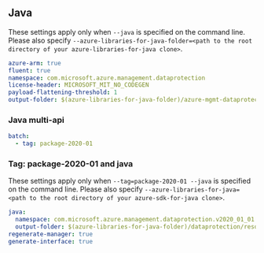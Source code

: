 ## Java

These settings apply only when `--java` is specified on the command line.
Please also specify `--azure-libraries-for-java-folder=<path to the root directory of your azure-libraries-for-java clone>`.

``` yaml $(java)
azure-arm: true
fluent: true
namespace: com.microsoft.azure.management.dataprotection
license-header: MICROSOFT_MIT_NO_CODEGEN
payload-flattening-threshold: 1
output-folder: $(azure-libraries-for-java-folder)/azure-mgmt-dataprotection
```


### Java multi-api

``` yaml $(java) && $(multiapi)
batch:
  - tag: package-2020-01
```

### Tag: package-2020-01 and java

These settings apply only when `--tag=package-2020-01 --java` is specified on the command line.
Please also specify `--azure-libraries-for-java=<path to the root directory of your azure-sdk-for-java clone>`.

``` yaml $(tag) == 'package-2020-01' && $(java) && $(multiapi)
java:
  namespace: com.microsoft.azure.management.dataprotection.v2020_01_01
  output-folder: $(azure-libraries-for-java-folder)/dataprotection/resource-manager/v2020_01_01
regenerate-manager: true
generate-interface: true
```
